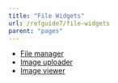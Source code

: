 ```yaml
---
title: "File Widgets"
url: /refguide7/file-widgets
parent: "pages"
---
```



*   [File manager](file-manager)
*   [Image uploader](image-uploader)
*   [Image viewer](image-viewer)
